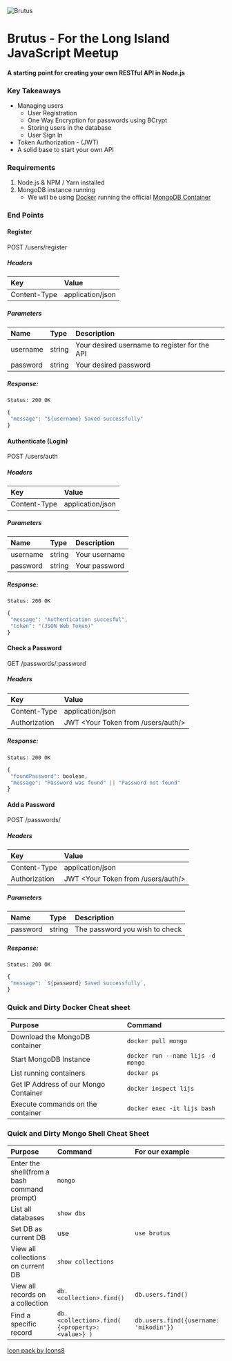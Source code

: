 ![Brutus](https://png.icons8.com/brutus/color/96)
# Brutus - For the Long Island JavaScript Meetup 
#### A starting point for creating your own RESTful API in Node.js

### Key Takeaways
* Managing users
  * User Registration
  * One Way Encryption for passwords using BCrypt
  * Storing users in the database
  * User Sign In
* Token Authorization - (JWT)
* A solid base to start your own API

### Requirements
1. Node.js & NPM / Yarn installed
1. MongoDB instance running
    * We will be using [Docker](https://www.docker.com/ "Docker") running the official [MongoDB Container](https://hub.docker.com/_/mongo/ "MongoDB Container")
    
### End Points
#### Register
POST /users/register
##### Headers
| Key | Value
| :-- | :----|
| Content-Type | application/json |
##### Parameters
| Name | Type | Description|
| :--- | :--- | :----------|
| username | string | Your desired username to register for the API |
| password | string | Your desired password |

##### Response:
`Status: 200 OK`
```javascript
{
 "message": "${username} Saved successfully"
}
```

#### Authenticate (Login)
POST /users/auth
##### Headers
| Key | Value
| :-- | :----|
| Content-Type | application/json |
##### Parameters
| Name | Type | Description|
| :--- | :--- | :----------|
| username | string | Your username |
| password | string | Your password |

##### Response:
`Status: 200 OK`
```javascript
{
 "message": "Authentication succesful",
 "token": "(JSON Web Token)"
}
```

#### Check a Password
GET /passwords/:password
##### Headers
| Key | Value
| :-- | :----|
| Content-Type | application/json |
| Authorization | JWT <Your Token from /users/auth/>

##### Response:
`Status: 200 OK`
```javascript
{
 "foundPassword": boolean,
 "message": "Password was found" || "Password not found"
}
```

#### Add a Password
POST /passwords/
##### Headers
| Key | Value
| :-- | :----|
| Content-Type | application/json |
| Authorization | JWT <Your Token from /users/auth/>

##### Parameters
| Name | Type | Description|
| :--- | :--- | :----------|
| password | string | The password you wish to check |

##### Response:
`Status: 200 OK`
```javascript
{
 "message": `${password} Saved successfully`,
}
```

### Quick and Dirty Docker Cheat sheet

| Purpose        | Command           |
| :------------- |:-------------|
| Download the MongoDB container      | `docker pull mongo` |
| Start MongoDB Instance      | `docker run --name lijs -d mongo`|
| List running containers | `docker ps`      |    $1 |
| Get IP Address of our Mongo Container | `docker inspect lijs`|
| Execute commands on the container | `docker exec -it lijs bash`|

### Quick and Dirty Mongo Shell Cheat Sheet
| Purpose                           | Command                            | For our example                     |
| :-------------------------------- |:---------------------------------- | :---------------------------------  |
| Enter the shell(from a bash command prompt) | `mongo` |
| List all databases | `show dbs` |
| Set DB as current DB | use <db> | `use brutus` |
| View all collections on current DB | `show collections` |
| View all records on a collection | `db.<collection>.find()` | `db.users.find()` |
| Find a specific record | `db.<collection>.find( {<property>: <value>} )` | `db.users.find({username: 'mikodin'})` |


<a href="https://icons8.com">Icon pack by Icons8</a>
